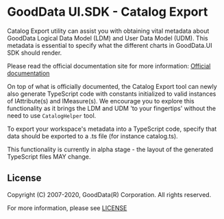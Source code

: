 # GoodData UI.SDK - Catalog Export

Catalog Export utility can assist you with obtaining vital metadata about GoodData Logical Data Model (LDM)
and User Data Model (UDM). This metadata is essential to specify what the different charts in GoodData.UI SDK
should render.

Please read the official documentation site for more information:
[Official documentation](https://sdk.gooddata.com/gooddata-ui/docs/gdc_catalog_export.html)

On top of what is officially documented, the Catalog Export tool can newly also generate TypeScript
code with constants initialized to valid instances of IAttribute(s) and IMeasure(s). We encourage you
to explore this functionality as it brings the LDM and UDM 'to your fingertips' without the need
to use `CatalogHelper` tool.

To export your workspace's metadata into a TypeScript code, specify that data should be
exported to a .ts file (for instance catalog.ts).

This functionality is currently in alpha stage - the layout of the generated TypeScript files MAY
change.

## License

Copyright (C) 2007-2020, GoodData(R) Corporation. All rights reserved.

For more information, please see [LICENSE](https://github.com/gooddata/gooddata-ui-sdk/blob/master/tools/catalog-export/LICENSE)
